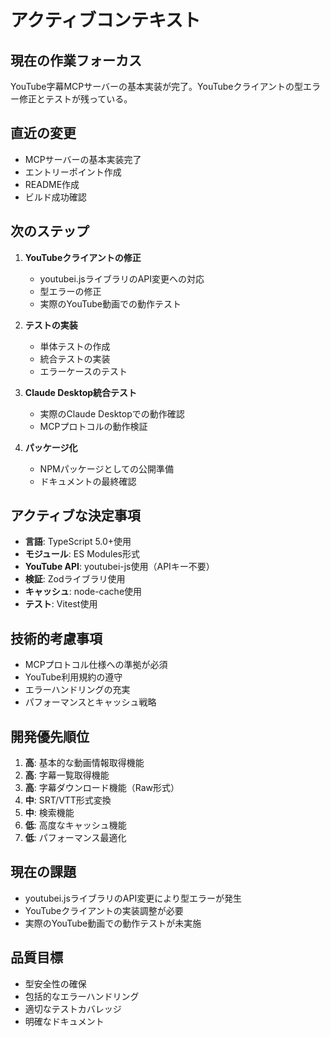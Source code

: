 # アクティブコンテキスト

## 現在の作業フォーカス
YouTube字幕MCPサーバーの基本実装が完了。YouTubeクライアントの型エラー修正とテストが残っている。

## 直近の変更
- MCPサーバーの基本実装完了
- エントリーポイント作成
- README作成
- ビルド成功確認

## 次のステップ
1. **YouTubeクライアントの修正**
   - youtubei.jsライブラリのAPI変更への対応
   - 型エラーの修正
   - 実際のYouTube動画での動作テスト

2. **テストの実装**
   - 単体テストの作成
   - 統合テストの実装
   - エラーケースのテスト

3. **Claude Desktop統合テスト**
   - 実際のClaude Desktopでの動作確認
   - MCPプロトコルの動作検証

4. **パッケージ化**
   - NPMパッケージとしての公開準備
   - ドキュメントの最終確認

## アクティブな決定事項
- **言語**: TypeScript 5.0+使用
- **モジュール**: ES Modules形式
- **YouTube API**: youtubei-js使用（APIキー不要）
- **検証**: Zodライブラリ使用
- **キャッシュ**: node-cache使用
- **テスト**: Vitest使用

## 技術的考慮事項
- MCPプロトコル仕様への準拠が必須
- YouTube利用規約の遵守
- エラーハンドリングの充実
- パフォーマンスとキャッシュ戦略

## 開発優先順位
1. **高**: 基本的な動画情報取得機能
2. **高**: 字幕一覧取得機能
3. **高**: 字幕ダウンロード機能（Raw形式）
4. **中**: SRT/VTT形式変換
5. **中**: 検索機能
6. **低**: 高度なキャッシュ機能
7. **低**: パフォーマンス最適化

## 現在の課題
- youtubei.jsライブラリのAPI変更により型エラーが発生
- YouTubeクライアントの実装調整が必要
- 実際のYouTube動画での動作テストが未実施

## 品質目標
- 型安全性の確保
- 包括的なエラーハンドリング
- 適切なテストカバレッジ
- 明確なドキュメント

